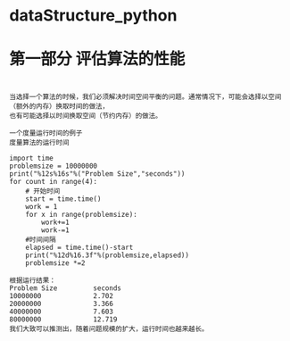 # dataStructure_python
#
# 第一部分 评估算法的性能
# 
    当选择一个算法的时候，我们必须解决时间空间平衡的问题。通常情况下，可能会选择以空间（额外的内存）换取时间的做法，
    也有可能选择以时间换取空间（节约内存）的做法。
    
    一个度量运行时间的例子
    度量算法的运行时间

    import time
    problemsize = 10000000
    print("%12s%16s"%("Problem Size","seconds"))
    for count in range(4):
        # 开始时间
        start = time.time()
        work = 1
        for x in range(problemsize):
            work+=1
            work-=1
        #时间间隔
        elapsed = time.time()-start
        print("%12d%16.3f"%(problemsize,elapsed))
        problemsize *=2
    
    根据运行结果：
    Problem Size         seconds
    10000000             2.702
    20000000             3.366
    40000000             7.603
    80000000             12.719
    我们大致可以推测出，随着问题规模的扩大，运行时间也越来越长。
